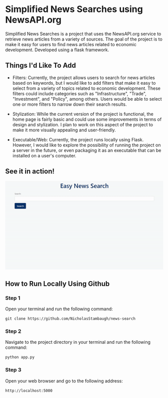# Simplified News Searches using NewsAPI.org

Simplified News Searches is a project that uses the NewsAPI.org service to retrieve news articles from a variety of sources. The goal of the project is to make it easy for users to find news articles related to economic development. Developed using a flask framework.

## Things I'd Like To Add

+ Filters: Currently, the project allows users to search for news articles based on keywords, but I would like to add filters that make it easy to select from a variety of topics related to economic development. These filters could include categories such as "Infrastructure", "Trade", "Investment", and "Policy", among others. Users would be able to select one or more filters to narrow down their search results.

+ Stylization: While the current version of the project is functional, the home page is fairly basic and could use some improvements in terms of design and stylization. I plan to work on this aspect of the project to make it more visually appealing and user-friendly.

+ Executable/Web: Currently, the project runs locally using Flask. However, I would like to explore the possibility of running the project on a server in the future, or even packaging it as an executable that can be installed on a user's computer.

## See it in action!
![](https://github.com/NicholasStambaugh/news-search/blob/master/gif.gif)


## How to Run Locally Using Github

### Step 1

Open your terminal and run the following command:
```
git clone https://github.com/NicholasStambaugh/news-search
```

### Step 2

Navigate to the project directory in your terminal and run the following command:
```
python app.py
```

### Step 3

Open your web browser and go to the following address:
```
http://localhost:5000
```

